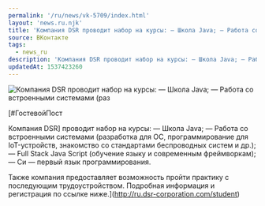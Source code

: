 ```yaml
---
permalink: '/ru/news/vk-5709/index.html'
layout: 'news.ru.njk'
title: 'Компания DSR проводит набор на курсы: — Школа Java; — Работа со встроенными системами'
source: ВКонтакте
tags:
  - news_ru
description: 'Компания DSR проводит набор на курсы: — Школа Java; — Работа со встроенными системами'
updatedAt: 1537423260
---
```

![Компания DSR проводит набор на курсы: — Школа Java; — Работа со встроенными системами (раз](https://sun9-34.userapi.com/c850528/v850528510/8914/8Zpeb2EHiQM.jpg)

[#ГостевойПост

Компания DSR] проводит набор на курсы:
— Школа Java;
— Работа со встроенными системами (разработка для ОС, программирование для IoT-устройств, знакомство со стандартами беспроводных систем и др.);
— Full Stack Java Script (обучение языку и современным фреймворкам);
— Си — первый язык программирования.

Также компания предоставляет возможность пройти практику с последующим трудоустройством.
Подробная информация и регистрация по ссылке ниже.](http://ru.dsr-corporation.com/student)
